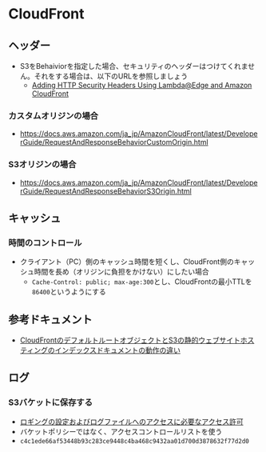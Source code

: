 # CloudFront
## ヘッダー
- S3をBehaiviorを指定した場合、セキュリティのヘッダーはつけてくれません。それをする場合は、以下のURLを参照しましょう
  - [Adding HTTP Security Headers Using Lambda@Edge and Amazon CloudFront](https://aws.amazon.com/jp/blogs/networking-and-content-delivery/adding-http-security-headers-using-lambdaedge-and-amazon-cloudfront/)
### カスタムオリジンの場合
- https://docs.aws.amazon.com/ja_jp/AmazonCloudFront/latest/DeveloperGuide/RequestAndResponseBehaviorCustomOrigin.html
### S3オリジンの場合
- https://docs.aws.amazon.com/ja_jp/AmazonCloudFront/latest/DeveloperGuide/RequestAndResponseBehaviorS3Origin.html

## キャッシュ
### 時間のコントロール
- クライアント（PC）側のキャッシュ時間を短くし、CloudFront側のキャッシュ時間を長め（オリジンに負担をかけない）にしたい場合
  - `Cache-Control: public; max-age:300`とし、CloudFrontの最小TTLを`86400`というようにする
  
## 参考ドキュメント
- [CloudFrontのデフォルトルートオブジェクトとS3の静的ウェブサイトホスティングのインデックスドキュメントの動作の違い](https://dev.classmethod.jp/cloud/aws/cloudfront_s3_difference/)

## ログ
### S3バケットに保存する
- [ロギングの設定およびログファイルへのアクセスに必要なアクセス許可](https://docs.aws.amazon.com/ja_jp/AmazonCloudFront/latest/DeveloperGuide/AccessLogs.html#AccessLogsBucketAndFileOwnership)
- バケットポリシーではなく、アクセスコントロールリストを使う
- `c4c1ede66af53448b93c283ce9448c4ba468c9432aa01d700d3878632f77d2d0`